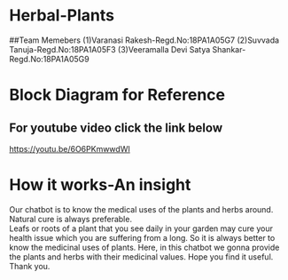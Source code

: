 # Herbal-Plants

##Team Memebers
(1)Varanasi Rakesh-Regd.No:18PA1A05G7
(2)Suvvada Tanuja-Regd.No:18PA1A05F3
(3)Veeramalla Devi Satya Shankar-Regd.No:18PA1A05G9

# Block Diagram for Reference


## For youtube video click the link below
https://youtu.be/6O6PKmwwdWI


# How it works-An insight
Our chatbot is to  know the medical uses of the plants and herbs around.
Natural cure is always preferable.  
Leafs or roots of a plant that you see daily in your garden may cure your health issue which you are suffering from a long. 
So it is always better to know the medicinal uses of plants. 
Here, in this chatbot we gonna provide the plants and herbs with their medicinal values. 
Hope you find it useful.
Thank you.
